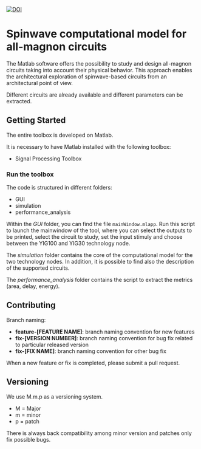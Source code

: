 [![DOI](https://zenodo.org/badge/409162306.svg)](https://zenodo.org/badge/latestdoi/409162306)

# Spinwave computational model for all-magnon circuits

The Matlab software offers the possibility to study and design all-magnon circuits taking into account their physical behavior.
This approach enables the architectural exploration of spinwave-based circuits from an architectural point of view.

Different circuits are already available and different parameters can be extracted.

## Getting Started

The entire toolbox is developed on Matlab.

It is necessary to have Matlab installed with the following toolbox:
- Signal Processing Toolbox

### Run the toolbox
The code is structured in different folders:
- GUI
- simulation
- performance_analysis

Within the _GUI_ folder, you can find the file `mainWindow.mlapp`. Run this script to launch the mainwindow of the tool, where you can select the outputs to be printed, select the circuit to study, set the input stimuly and choose between the YIG100 and YIG30 technology node.

The _simulation_ folder contains the core of the computational model for the two technology nodes. In addition, it is possible to find also the description of the supported circuits.

The _performance_analysis_ folder contains the script to extract the metrics (area, delay, energy).

## Contributing

Branch naming:
- **feature-[FEATURE NAME]**: branch naming convention for new features 
- **fix-[VERSION NUMBER]**: branch naming convention for bug fix related to particular released version
- **fix-[FIX NAME]**: branch naming convention for other bug fix

When a new feature or fix is completed, please submit a pull request.

## Versioning

We use M.m.p as a versioning system. 
- M = Major
- m = minor
- p = patch

There is always back compatibility among minor version and patches only fix possible bugs.
